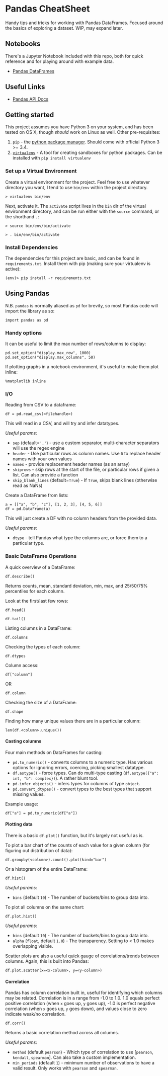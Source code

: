 # Pandas CheatSheet

Handy tips and tricks for working with Pandas DataFrames. Focused around the basics of exploring a dataset. WIP, may expand later.

## Notebooks

There's a Jupyter Notebook included with this repo, both for quick reference and for playing around with example data.

 - [Pandas DataFrames](<Pandas\ DataFrames.ipynb>)



## Useful Links

 - [Pandas API Docs](https://pandas.pydata.org/pandas-docs/stable/reference/index.html)


## Getting started

This project assumes you have Python 3 on your system, and has been tested on OS X, though *should* work on Linux as well. Other pre-requisites:

1. `pip` - the [python package manager](https://pip.pypa.io/en/stable/). Should come with official Python 3 >= 3.4.
2. [`virtualenv`](https://virtualenv.pypa.io/en/stable/) - A tool for creating sandboxes for python packages. Can be installed with `pip install virtualenv`


### Set up a Virtual Environment

Create a virtual environment for the project. Feel free to use whatever directory you want, I tend to use `bin/env` within the project directory.

`> virtualenv bin/env`

Next, activate it. The `activate` script lives in the `bin` dir of the virtual environment directory, and can be run either with the `source` command, or the shorthand `.`:

`> source bin/env/bin/activate`

`> . bin/env/bin/activate`


### Install Dependencies

The dependencies for this project are basic, and can be found in `requirements.txt`. Install them with pip (making sure your virtualenv is active):

`(env)> pip install -r requirements.txt`


## Using Pandas

N.B. `pandas` is normally aliased as `pd` for brevity, so most Pandas code will import the library as so:

`import pandas as pd`


### Handy options

It can be useful to limit the max number of rows/columns to display:

```
pd.set_option("display.max_row", 1000)
pd.set_option("display.max_columns", 50)
```

If plotting graphs in a notebook environment, it's useful to make them plot inline:

`%matplotlib inline`


### I/O

Reading from CSV to a dataframe:

`df = pd.read_csv(<filehandle>)`

This will read in a CSV, and will try and infer datatypes.

*Useful params:*

 - `sep` (default=`','`) - use a custom separator, multi-character separators will use the regex engine
 - `header` - Use particular rows as column names. Use `0` to replace header names with your own values
 - `names` - provide replacement header names (as an array)
 - `skiprows` - skip <n> rows at the start of the file, or particular rows if given a list. Can also provide a function
 - `skip_blank_lines` (default=`True`) - If `True`, skips blank lines (otherwise read as NaNs)


Create a DataFrame from lists:

```
a = [["a", "b", "c"], [1, 2, 3], [4, 5, 6]]
df = pd.DataFrame(a)
```

This will just create a DF with no column headers from the provided data.

*Useful params:*
 - `dtype` - tell Pandas what type the columns are, or force them to a particular type.


### Basic DataFrame Operations

A quick overview of a DataFrame:

`df.describe()`

Returns counts, mean, standard deviation, min, max, and 25/50/75% percentiles for each column.

Look at the first/last few rows:

`df.head()`

`df.tail()`

Listing columns in a DataFrame:

`df.columns`

Checking the types of each column:

`df.dtypes`

Column access:

`df["column"]`

OR

`df.column`

Checking the size of a DataFrame:

`df.shape`

Finding how many unique values there are in a particular column:

`len(df.<column>.unique())`


#### Casting columns

Four main methods on DataFrames for casting:

 - `pd.to_numeric()` - converts columns to a numeric type. Has various options for ignoring errors, coercing, picking smallest datatype.
 - `df.astype()` - force types. Can do multi-type casting (`df.astype({"a": int, "b": complex})`). A rather blunt tool.
 - `pd.infer_objects()` - infers types for columns of type `object`.
 - `pd.convert_dtypes()` - convert types to the best types that support missing values.

Example usage:

```
df["a"] = pd.to_numeric(df["a"])
```


#### Plotting data

There is a basic `df.plot()` function, but it's largely not useful as is.

To plot a bar chart of the counts of each value for a given column (for figuring out distribution of data):

`df.groupby(<column>).count().plot(kind="bar")`

Or a histogram of the entire DataFrame:

`df.hist()`

*Useful params:*
 - `bins` (default `10`) - The number of buckets/bins to group data into.

To plot all columns on the same chart:

`df.plot.hist()`

*Useful params:*
 - `bins` (default `10`) - The number of buckets/bins to group data into.
 - `alpha` (`float`, default `1.0`) - The transparency. Setting to < 1.0 makes overlapping visible.

Scatter plots are also a useful quick gauge of correlations/trends between columns. Again, this is built into Pandas:

`df.plot.scatter(x=<x-column>, y=<y-column>)`


#### Correlation

Pandas has column correlation built in, useful for identifying which columns may be related. Correlation is in a range from -1.0 to 1.0. 1.0 equals perfect positive correlation (when `x` goes up, `y` goes up), -1.0 is perfect negative correlation (when `x` goes up, `y` goes down), and values close to zero indicate weak/no correlation.

`df.corr()`

Returns a basic correlation method across all columns.

*Useful params:*
 - `method` (default `pearson`) - Which type of correlation to use [`pearson`, `kendall`, `spearman`]. Can also take a custom implementation.
 - `min_periods` (default `1`) - minimum number of observations to have a valid result. Only works with `pearson` and `spearman`.



